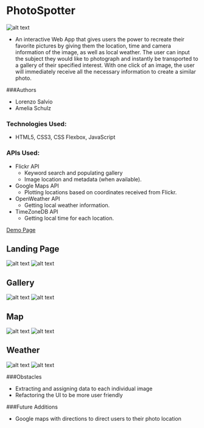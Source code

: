 # PhotoSpotter            

![alt text](images/photospotterlogo-small.png)

- An interactive Web App that gives users the power to recreate their favorite pictures by giving them the location, time and camera information of the image, as well as local weather. The user can input the subject they would like to photograph and instantly be transported to a gallery of their specified interest. With one  click of an image, the user will immediately receive all the necessary information to create a similar photo.

###Authors
- Lorenzo Salvio 
- Amelia Schulz

### Technologies Used:
 - HTML5, CSS3, CSS Flexbox, JavaScript
 
### APIs Used: 
 - Flickr API 
    - Keyword search and populating gallery
    - Image location and metadata (when available).
 - Google Maps API
    - Plotting locations based on coordinates received from Flickr.
 - OpenWeather API
    - Getting local weather information.
 - TimeZoneDB API 
    - Getting local time for each location.

[Demo Page](http://ec2-18-191-246-225.us-east-2.compute.amazonaws.com/)

## Landing Page
![alt text](images/iphoneScreenshot.png)
![alt text](images/desktopLanding.png)
## Gallery
![alt text](images/mobilegallery.png)
![alt text](images/desktopGallery.png)
## Map
![alt text](images/mobileMap.png)
![alt text](images/DesktopMap.png)
## Weather
![alt text](images/mobileweather.png)
![alt text](images/DesktopWeather.png)


###Obstacles

- Extracting and assigning data to each individual image
- Refactoring the UI to be more user friendly 




###Future Additions
- Google maps with directions to direct users to their photo location